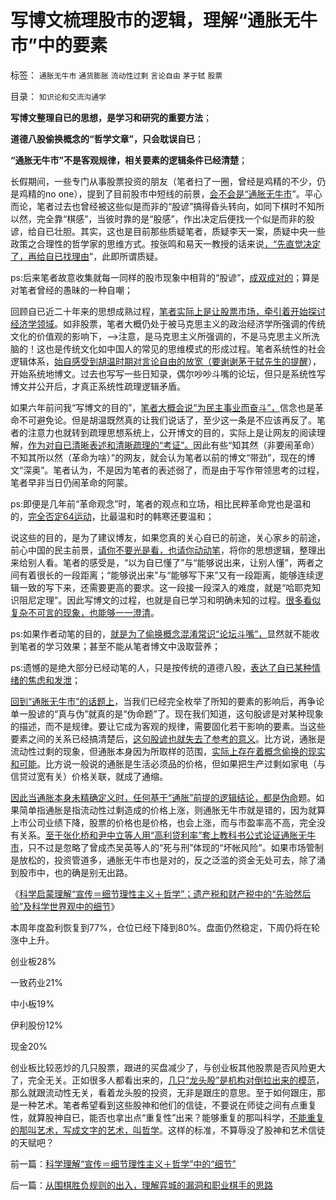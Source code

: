 # 写博文梳理股市的逻辑，理解“通胀无牛市”中的要素

标签： `通胀无牛市` `通货膨胀` `流动性过剩` `言论自由` `茅于轼` `股票` 

目录： `知识论和交流沟通学`

**写博文整理自已的思想，是学习和研究的重要方法**；

**道德八股偷换概念的“哲学文章”，只会耽误自已**；

**“通胀无牛市”不是客观规律，相关要素的逻辑条件已经清楚**；

长假期间，一些专门从事股票投资的朋友（笔者扫了一圈，曾经是鸡精的不少，仍是鸡精的no
one），提到了目前股市中短线的前景，[会不会是“通胀无牛市](../../../2012/6/20/（凯恩斯主义＋紧缩预期）的疯疯颠颠.md)”。平心而论，笔者过去也曾经被这些似是而非的“股谚”搞得昏头转向，如同下棋时不知所以然，完全靠“棋感”，当彼时靠的是“股感”，作出决定后便找一个似是而非的股谚，给自已壮胆。其实，这也是目前那些质疑笔者，质疑李天一案，质疑中央一些政策之合理性的哲学家的思维方式。按张鸣和易天一教授的话来说[，“先直觉决定了，再给自已找理由](../../../2011/5/28/直觉！不确定性定律下的专制与民主.md)”，此即所谓质疑。

ps:后来笔者故意收集就每一同样的股市现象中相背的“股谚”，[成双成对的](../../../2008/3/16/深入分析中国股市的根本性质和基本因素.md)；算是对笔者曾经的愚昧的一种自嘲；

回顾自已近二十年来的思想成熟过程，[笔者实际上是让股票市场，牵引着开始探讨经济学领域](../../../2008/12/11/节节通胀时宣扬通缩，别有用心的凯恩斯主义.md)。如非股票，笔者大概仍处于被马克思主义的政治经济学所强调的传统文化的价值观的影响下，——>注意，是马克思主义所强调的，不是马克思主义所洗脑的！这也是传统文化如中国人的常见的思维模式的形成过程。笔者系统性的社会逻辑体系，[始自感受到胡温时期对言论自由的放宽（要谢谢茅于轼先生的提醒](../../../2011/4/29/股民的民主素质可能较高.md)），开始系统地博文。过去也写写一些日知录，偶尔吵吵斗嘴的论坛，但只是系统性写博文并公开后，才真正系统性疏理逻辑矛盾。

如果六年前问我“写博文的目的”，[笔者大概会说“为民主事业而奋斗”，](../../../2010/1/10/民主事业无非人人DO&nbsp;SOMETIHG.md)信念也是革命不可避免论。但是胡温既然真的让我们说话了，至少这一条是不应该再反了。笔者的注意力也就转到疏理思想系统上，公开博文的目的，实际上是让网友的阅读理解，[作为对自已清晰表述和清晰疏理的“考证”。](../../../2010/6/24/中国传统书生只会造反不会做饭.md)因此有些“知其然（非要闹革命）不知其所以然（革命为啥）”的网友，就会认为笔者以前的博文“带劲”，现在的博文“深奥”。笔者认为，不是因为笔者的表述弱了，而是由于写作带领思考的过程，笔者早非当日仍闹革命的阿蒙。

ps:即便是几年前“革命观念”时，笔者的观点和立场，相比民粹革命党也是温和的，[完全否定64运动](http://darthvad.blog.163.com/blog/static/5339947020094251031015/)，比最温和时的韩寒还要温和；

说这些的目的，是为了建议博友，如果您真的关心自已的前途，关心家乡的前途，前心中国的民主前景，[请你不要光是看，也请你动动笔](http://darthvad.blog.sohu.com/252064863.html)，将你的思想逻辑，整理出来给别人看。笔者的感受是，“以为自已懂了”与“能够说出来，让别人懂”，两者之间有着很长的一段距离；“能够说出来”与“能够写下来”又有一段距离，能够连续逻辑一致的写下来，还需要更高的要求。这一段接一段深入的难度，就是“哈耶克知识阻尼定理”。因此写博文的过程，也就是自已学习和明确未知的过程。[很多看似复杂不可言的现象，也能够一一澄清](../../../2009/5/21/实体社会学的研究方法就是独立思考实事求事写文章.md)。

ps:如果作者动笔的目的，[就是为了偷换概念混淆常识“论坛斗嘴”，](../../../2013/2/13/哲学可以偷换一切概念，除了听众读者的理解.md)显然就不能收到笔者的学习效果；甚至不能从笔者博文中汲取营养；

ps:遗憾的是绝大部分已经动笔的人，只是按传统的道德八股，[表达了自已某种情绪的焦虑和发泄](../../../2013/2/24/愚民被唤醒后，变成暴民发泄，大部分再度昏睡.md)；

[回到“通胀无牛市”的话题上](../../../2010/3/27/中牛市和通胀通缩没关系；通胀会降低私人财产价值.md)，当我们已经完全枚举了所知的要素的影响后，再争论单一股谚的“真与伪”就真的是“伪命题”了。现在我们知道，这句股谚是对某种现象的描述，而不是规律。要让它成为客观的规律，需要固化若干影响的要素。当这些要素之间的关系已经搞清楚后，[这句股谚也就失去了参考的意义](../../../2010/11/12/凭什么说“通胀无牛市”？.md)。比方说，通胀是流动性过剩的现象，但通胀本身因为所取样的范围，[实际上存在着概念偷换的现实和可能](../../../2009/12/7/谈产能过剩不可能有通货膨胀的谬论.md)。比方说一般说的通胀是生活必须品的价格，但如果把生产过剩如家电（与信贷过宽有关）价格关联，就成了通缩。

[因此当通胀本身未精确定义时，任何基于“通胀”前提的逻辑结论，都是伪命](../../../2011/5/31/专家南辕北辙，饮鸩止渴的高论.md)题。如果简单指通胀是指流动性过剩造成的价格上涨，则通胀无牛市就是错的，因为就算上市公司业绩下降，股票的价格也是价格，也会上涨，而与市盈率高不高，完全没有关系。[至于张化桥和尹中立等人用“高利贷利率”套上教科书公式论证通胀无牛市](../../../2013/2/8/张化桥先生的悲愤，高利贷和可怕的追债公司.md)，只不过是忽略了曾成杰吴英等人的“死与刑”体现的“坏帐风险”。如果市场管制是放松的，投资管道多，通胀无牛市也是对的，反之泛滥的资金无处可去，除了涌到股市中，也的确是别无出路。

《[科学启蒙理解“宣传＝细节理性主义＋哲学”；遗产税和财产税中的“先验然后验”及科学世界观中的细节](../../../2013/10/12/科学理解“宣传＝细节理性主义＋哲学”中的“细节”.md)》

本周年度盈利恢复到77%，仓位已经下降到80%。盘面仍然稳定，下周仍将在轮涨中上升。

创业板28%

一致药业21%

中小板19%

伊利股份12%

现金20%

创业板比较恶炒的几只股票，跟进的买盘减少了，与创业板其他股票是否风险更大了，完全无关。正如很多人都看出来的，[几只“龙头股”是机构对倒拉出来的模范](../../../2013/10/9/股票“估值”永远是真金白银的“私事”，证监会要监管私事吗？.md)，那么就跟流动性无关，看着龙头股的投资，无非是跟庄的意思。至于如何跟庄，那是一种艺术。笔者希望看到这些股神和他们的信徒，不要说在师徒之间有点重复性，就算股神自已，能否也拿出点“重复性”出来？能够重复的那叫科学，[不能重复的那叫艺术，写成文字的艺术，叫哲学](../../../2010/7/5/艺术明星足球与中国的艺术明星战争和政治.md)。这样的标准，不算辱没了股神和艺术信徒的天赋吧？

前一篇：[科学理解“宣传＝细节理性主义＋哲学”中的“细节”](../../../2013/10/12/科学理解“宣传＝细节理性主义＋哲学”中的“细节”.md)

后一篇：[从围棋胜负规则的出入，理解弈城的漏洞和职业棋手的思路](../../../2013/10/13/从围棋胜负规则的出入，理解弈城的漏洞和职业棋手的思路.md)